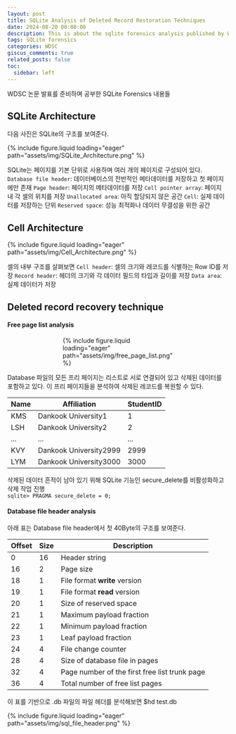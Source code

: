 ```yaml
---
layout: post
title: SQLite Analysis of Deleted Record Restoration Techniques
date: 2024-08-20 00:00:00
description: This is about the sqlite forensics analysis published by WDSC.
tags: SQLite forensics
categories: WDSC
giscus_comments: true
related_posts: false
toc:
  sidebar: left
---
```


WDSC 논문 발표를 준비하며 공부한 SQLite Forensics 내용들

## SQLite Architecture

다음 사진은 SQLite의 구조를 보여준다.
<div class="SQLite Architecture">
    {% include figure.liquid loading="eager" path="assets/img/SQLite_Architecture.png" %}
</div>

SQLite는 페이지를 기본 단위로 사용하며 여러 개의 페이지로 구성되어 있다.
`Database file header`: 데이터베이스의 전반적인 메타데이터를 저장하고 첫 페이지에만 존재
`Page header`: 페이지의 메타데이터를 저장
`Cell pointer array`: 페이지 내 각 셀의 위치를 저장
`Unallocated area`: 아직 할당되지 않은 공간
`Cell`: 실제 데이터를 저장하는 단위
`Reserved space`: 성능 최적화나 데이터 무결성을 위한 공간  






## Cell Architecture

<div class="Cell Architecture">
    {% include figure.liquid loading="eager" path="assets/img/Cell_Architecture.png" %}
</div>

셀의 내부 구조를 살펴보면
`Cell header`: 셀의 크기와 레코드를 식별하는 Row ID를 저장
`Record header`: 헤더의 크기와 각 데이터 필드의 타입과 길이를 저장
`Data area`: 실제 데이터가 저장  







## Deleted record recovery technique

#### Free page list analysis
<div class="Cell Architecture" style="max-width: 50%; margin: auto;">
    {% include figure.liquid loading="eager" path="assets/img/free_page_list.png" %}
</div>

Database 파일의 모든 프리 페이지는 리스트로 서로 연결되어 있고 삭제된 데이터를 포함하고 있다. 이 프리 페이지들을 분석하여 삭제된 레코드를 복원할 수 있다.  




| Name | Affiliation              | StudentID |
|------|--------------------------|-----------|
| KMS  | Dankook University1      | 1         |
| LSH  | Dankook University2      | 2         |
| ...  | ...                      | ...       |
| KVY  | Dankook University2999   | 2999      |
| LYM  | Dankook University3000   | 3000      |

삭제된 데이터 흔적이 남아 있기 위해 SQLite 기능인 secure_delete를 비활성화하고 삭제 작업 진행  
```sqlite> PRAGMA secure_delete = 0;```






#### Database file header analysis 

아래 표는 Database file header에서 첫 40Byte의 구조를 보여준다.

| Offset | Size | Description                                  |
|--------|------|----------------------------------------------|
| 0      | 16   | Header string                               |
| 16     | 2    | Page size                                   |
| 18     | 1    | File format **write** version               |
| 19     | 1    | File format **read** version                |
| 20     | 1    | Size of reserved space                      |
| 21     | 1    | Maximum payload fraction                    |
| 22     | 1    | Minimum payload fraction                    |
| 23     | 1    | Leaf payload fraction                       |
| 24     | 4    | File change counter                         |
| 28     | 4    | Size of database file in pages              |
| 32     | 4    | Page number of the first free list trunk page |
| 36     | 4    | Total number of free list pages             |




이 표를 기반으로 .db 파일의 파일 헤더를 분석해보면
    $hd test.db

<div class="Cell Architecture">
    {% include figure.liquid loading="eager" path="assets/img/sql_file_header.png" %}
</div>

